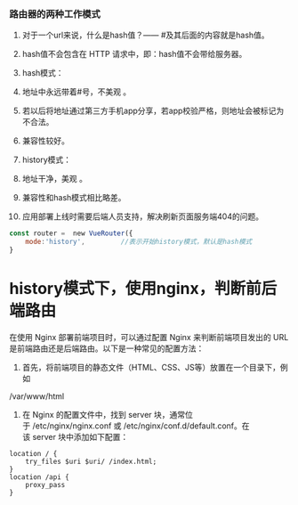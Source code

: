 ### 路由器的两种工作模式

1. 对于一个url来说，什么是hash值？—— #及其后面的内容就是hash值。

1. hash值不会包含在 HTTP 请求中，即：hash值不会带给服务器。

1. hash模式：

1. 地址中永远带着#号，不美观 。

1. 若以后将地址通过第三方手机app分享，若app校验严格，则地址会被标记为不合法。

1. 兼容性较好。

1. history模式：

1. 地址干净，美观 。

1. 兼容性和hash模式相比略差。

1. 应用部署上线时需要后端人员支持，解决刷新页面服务端404的问题。

 

```javascript
const router =  new VueRouter({
    mode:'history',         //表示开始history模式，默认是hash模式
}   
```

# history模式下，使用nginx，判断前后端路由

在使用 Nginx 部署前端项目时，可以通过配置 Nginx 来判断前端项目发出的 URL 是前端路由还是后端路由。以下是一种常见的配置方法：

1. 首先，将前端项目的静态文件（HTML、CSS、JS等）放置在一个目录下，例如 

/var/www/html

1. 在 Nginx 的配置文件中，找到 server 块，通常位于 /etc/nginx/nginx.conf 或 /etc/nginx/conf.d/default.conf。在该 server 块中添加如下配置：

```nginx
location / {
    try_files $uri $uri/ /index.html;
}
location /api {
    proxy_pass 
}
```